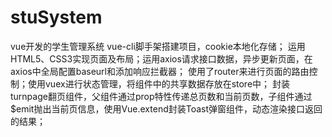 # stuSystem
vue开发的学生管理系统
vue-cli脚手架搭建项目，cookie本地化存储；
运用HTML5、CSS3实现页面及布局；运用axios请求接口数据，异步更新页面，在axios中全局配置baseurl和添加响应拦截器；
使用了router来进行页面的路由控制；使用vuex进行状态管理，将组件中的共享数据存放在store中；
封装turnpage翻页组件，父组件通过prop特性传递总页数和当前页数，子组件通过$emit抛出当前页信息，使用Vue.extend封装Toast弹窗组件，动态渲染接口返回的结果；
